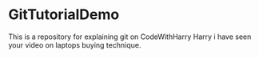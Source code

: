 # GitTutorialDemo
This is a repository for explaining git on CodeWithHarry
Harry i have seen your video on laptops buying technique. 
